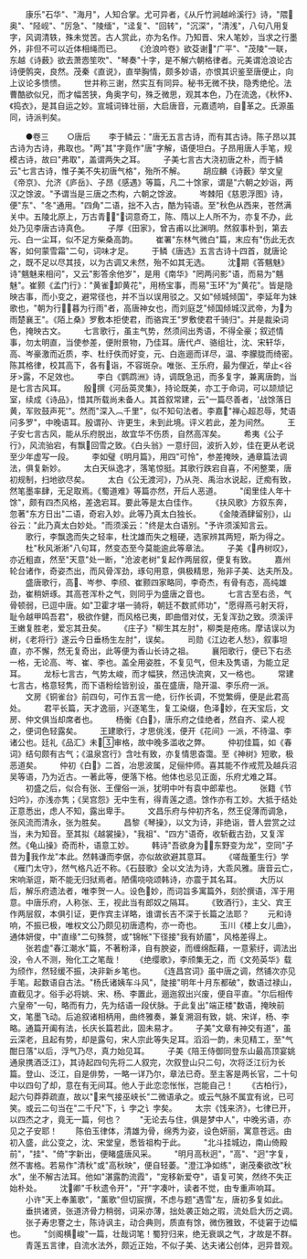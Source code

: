 <!-- { "loadSidebar": true } -->
　　康乐"石华"、"海月"，人知合掌。尤可异者，《从斤竹涧越岭溪行》诗，"隈奥"、"陉岘"、"厉急"、"陵缅"，"迳复"、"回转"，"沉深"，"清浅"，八句八用复字，风调清轶，殊未觉苦。古人赏此，亦为名作。乃知晋、宋人笔妙，当求之行墨外，非但不可以近体相绳而已。
　　《沧浪吟卷》欲芟谢"广平"、"茂陵"一联，东越《诗薮》欲去萧悫笙吹"、"琴奏"十字，是不解六朝格律者。元美谓沧浪论古诗便鹘突，良然。茂秦《直说》，直举胸情，颇多妙语，亦恨其识鉴至唐便止，向上议论多愦愦。
　　世并称三谢，然实互有同异。秘书无微不抉，隐秀绝伦。法曹酷欲似兄，而才幅苦狭，角奥字句，殊乏微思，观其本色，乃在流逸，《秋怀》、《捣衣》，是其自运之妙。宣城词锋壮丽，大启唐音，元嘉遗响，自革之。氏源虽同，诗派判矣。

　　●卷三
　　○唐后
　　李于鳞云："唐无五言古诗，而有其古诗。陈子昂以其古诗为古诗，弗取也。"两"其"字竟作"唐"字解，语便坦白。子昂用唐人手笔，规模古诗，故曰"弗取"，盖谓两失之耳。
　　子美七言古大浇初唐之朴，而于鳞云"七言古诗，惟子美不失初唐气格"，殆所不解。
　　胡应麟《诗薮》举文皇《帝京》、允济《庐岳》、子昂《感遇》等篇，凡二十馀家，谓是"六朝之妙诣，两汉之馀波。"予谓当是三唐之杰构，六朝之馀波。
　　岑棘阳《慈恩浮图》诗，便"东"、"冬"通用。"四角"二语，拙不入古，酷为钝语。至"秋色从西来，苍然满关中。五陵北原上，万古青"，词意奇工，陈、隋以上人所不为，亦复不办，此处乃见李唐古诗真色。
　　子厚《田家》，曾吉甫以比渊明。然叙事朴到，第去元、白一尘耳，似不足方柴桑高韵。
　　崔署"东林气微白"篇，末应有"伤此无衣客，如何蒙雪霜"二句，词味才足。
　　于鳞《唐选》五言古诗十四首，就唐论之，既不足以尽其技，以为古调又未然，殆不如其无选。
　　沈期《答魑魅》诗"魑魅来相问"，又云"影答余他岁"，是用《南华》"罔两问影"语，而易为"魑魅"。崔颢《孟门行》："黄雀卸黄花"，用杨宝事，而易"玉环"为"黄花"。皆是隐映古事，而小变之，避常径也，并不当以误用驳之。又如"倾城倾国"，李延年为妹歌也，"朝为行，暮为行雨"者，高唐神女也，而刘庭芝"倾国倾城汉武帝，为为雨楚襄王"。《陌上桑》罗敷本拒使君，而骆宾王"罗敷使君千骑归"。并是裁染词色，掩映古文。
　　七言歌行，虽主气势，然须间出秀语，不得全豪；叙述情事，勿太明直，当使参差，便附景物，乃佳耳。唐代卢、骆组壮，沈、宋轩华，高、岑豪激而近质，李、杜纡佚而好变，元、白迤逦而详尽，温、李朦胧而绮密。陈其格律，校其高下，各有诣，不容斑杂。唯张、王乐府，最为俚近，举止<谷牙>露，不足效也。
　　李白《鹦鹉洲》诗，调既急迅，而多复字，兼离唐韵，当是七言古风耳。
　　殷撰《河岳英灵集》，持论既美，亦工于命词，可以颉颃记室，续成《诗品》，惜其所载尚未备人。其首叙常建，云"一篇尽善者，'战馀落日黄，军败鼓声死'"。然而"深入︹千里"，似不知句法者。李嘉"禅心超忍辱，梵语问多罗"，中晚语耳。殷谓孙、许更生，未到此境。评义若此，差为间然。
　　王子安七言古风，能从乐府脱出，故宜华不伤质，自然高浑矣。
　　希夷《公子行》，风流骀宕，有飘回雪之致。《白头翁》一意纡回，波折入妙，佳在更从老说至少年虚写一段。
　　李如璧《明月篇》，用四"可怜"，参差掩映，通章篇法调法，俱复新妙。
　　太白天纵逸才，落笔惊挺。其歌行跌宕自喜，不闲整栗，唐初规制，扫地欲尽矣。
　　太白《公无渡河》，乃从尧、禹治水说起，迂痴有致，然笔墨率肆，无足取焉。《蜀道难》等篇亦然，开后人恶道。
　　"闺里佳人年十馀"，颇有四杰风格，差逸宕耳。要此等是太白佳作。
　　《扶风歌》方叙东奔，忽著"东方日出"二语，奇宕入妙。此等乃真太白独长。
　　《金陵酒肆留别》，山谷云："此乃真太白妙处。"而须溪云："终是太白语别。"予许须溪知言云。
　　歌行，李飘逸而失之轻率，杜沈雄而失之粗硬，选家辨其两短，斯为得之。
　　杜"秋风淅淅"八句耳，然变态至今莫能逾此等章法。
　　子美《冉树叹》，亦近粗直，然至"天意"处一断，"沧波老树"复起作两层叙，便复有致。
　　嘉州轮台诸作，奇姿杰出，而风骨浑劲，琢句用意，俱极精思，殆非子美、达夫所及。
　　盛唐歌行，高、岑参、李颀、崔颢四家略同，李奇杰，有骨有态，高纯雄劲，崔稍妍琢。其高苍浑朴之气，则同乎为盛唐之音也。
　　七言古至右丞，气骨顿弱，已逗中唐。如"卫霍才堪一骑将，朝廷不数贰师功"，"愿得燕弓射天将，耻令越甲鸣吾君"，极欲作健，而风格已夷，即曲借对仗，无复浑劲之致。须溪评王嫩复胜老，爱忘其丑矣。
　　《庄子》"柳生其左肘"，柳类是疮疡。摩诘误以为树，《老将行》遂云今日垂杨生左肘"，误矣。
　　司勋《江边老人愁》，叙事坦直，亦不懈，然无复奇出，此等便为香山长诗之祖。
　　襄阳歌行，便已下右丞一格，无论高、岑、崔、李也。盖全用姿胜，不复见气，但未及隽语，为能立足耳。
　　龙标七言古，气势太峻，而才幅狭，然迅快流爽，又一格也。
　　常建七言古，格意轻隽，而下语粉绘皆别设，虽在盛唐，隐开温、李乐府一派。
　　文房《铜雀台》前四句，可作五言一绝，衍作长调，不觉繁缛，便是此君高处。
　　君平长篇，天才逸丽，兴逐笔生，复工染缀，色泽妙，在天宝后，文房、仲文俱当却席者也。
　　杨衡《白》，唐乐府之佳绝者，然自齐、梁人视之，便词色轻露矣。
　　王建歌行，才思佻浅，便开《花间》一派，不待温、李诸公也。廷礼《品汇》未审格，故中晚多滥收之弊。
　　仲初佳篇，如《春词》结句颇有古气；《温泉宫行》含吐有致，亦复情思杳霭。至《神树》短歌，极恶道矣。
　　仲初《白》二首，冶思波属，足俪仲师。喜其能不作戒荒及越兵沼吴等语，乃为近古。一著此等，便落下格。他体也忌见正面，乐府尤难之耳。
　　初盛之后，似合有张、王俚俗一派，犹明中叶有袁中郎辈也。
　　张籍《节妇吟》，亦浅亦隽；《吴宫怨》无中生有，得青莲之遗。馀作亦有工妙。大抵于结处正意悉出，虑人不知，露出卑手。
　　文昌乐府与仲初齐名，然王促薄而调急，张风流而清永，张为胜矣。
　　昌黎《琴操》，以文为诗，非绝诣，昔人尝赏之过当，未为知音。至其拟《越裳操》，"我祖"、"四方"语奇，收斩截古劲，又复浑然。《龟山操》奇而朴，语意工妙。
　　韩诗"吾欲身为，东野变为龙"，空同"子昔为我作龙"本此。然韩谦而李倨，亦似故欲避其意耳。
　　《嗟哉董生行》学《雁门太守》，然气格凡近不称。《石鼓歌》全以文法为诗，大乖风雅。唐音云亡，宋响渐逗，斯不能无归狱焉者。陋儒哓哓颂韩诗，亦震于其名耳。
　　大历以后，解乐府遗法者，唯李贺一人。设色妙，而词旨多寓篇外，刻於撰语，浑于用意。中唐乐府，人称张、王，视此当有郎奴之隔耳。
　　《致酒行》，主父、宾王作两层叙，本俱引证，更作宾主详略，谁谓长吉不深于长篇之法耶？
　　元和诗响，不振已极，唯权文公乃颇见初唐遗构，亦一奇也。
　　玉川《楼上女儿曲》，通体妍俊，中"直缘"二句殊赘，或"锦帐"下径接"我有娇靥"，风格差得上。
　　张若虚"春江潮水"篇，不著粉泽，自有腴姿，而缠绵酝藉，一意萦纡，调法出没，令人不测，殆化工之笔哉！
　　《绝缨歌》，李颀集无之，而《文苑英华》载为颀作，然轻缓不振，决非新乡笔也。
　　《连昌宫词》虽中唐之调，然铺次亦见手笔。起数语自古法。"杨氏诸姨车斗风"，陡接"明年十月东都破"，数语过禄山，直截见才。俗手必将姚、宋、杨、李置此，逦迤叙出兴废，便自平直。"尔后相传六皇帝"一句，略而有力，先为结语一段伏脉。于此复出"端正楼"数语，掩映前文，笔墨飞动。后追叙诸相柄用，曲终雅奏，兼复溯洄有致，姚、宋详，杨、李略。通篇开阖有法，长庆长篇若此，固未易才。
　　子美"文章有神交有道"，虽云深老，且起有势，却是露句，宋人宗此等失足耳。滔滔一韵，未见精工，至"气酣日落"以后，浮气乃尽，真力始见耳。
　　子美《陪王侍御同登东山最高顶宴姚通泉携酒泛江》，其诗起四句先将二人叙完，次叙登山只二句，次将泛江衍为长篇。登山、泛江，自是俳势，一略一详乃尔，章法已奇。至主客是两长官，二十句中以四句了却，意在有无间耳。他人于此恋恋怅怅，岂能自己！
　　《古柏行》，起六句莽莽疏直，故以"来气接巫峡长"二微语承之。或云气脉不属宜有讹，已可笑。或云二句当在"二千尺"下，讠孛之讠孛矣。
　　太宗《饯来济》，七律已开，以四杰之才，竟无一篇，何也？
　　"无论去与住，俱是梦中人"，中晚劣语，亦见之子安耶！
　　陈伯玉律体，清雄为骨，绵秀为姿，设色妍丽，寓意苍远。由初入盛，此公变之，沈、宋堂皇，悉皆祖构于此。
　　"北斗挂城边，南山倚殿前"，"挂"、"倚"字新出，便睹盛唐风采。
　　"明月高秋迥"，"高"、"迥"字复，然不害格。若易作"清秋"或"高秋映"，便自轻萎。"澄江净如练"，谢茂秦欲改"秋水"，坐不解古法耳。他如"湛露酌流霞"，"宠移新爱夺"，语复可笑，然终不失正始朴处。
　　沈卿"千秋遗令开"，"开"字凑叶，读者不觉，由专重声响耳。
　　小许"天上奉薰歌"，"薰歌"但切宸撰，不虑与题"遇雪"左，唐初多复如此。
　　垂拱诸贤，张道济骨力稍弱，词采亦薄，拙处袭正始之瑕，流处启大历之调。
　　张子寿忠謇之士，陈诗讽主，动合典则，质直有馀，微伤雅致，不徒窘于边幅也。
　　"剑阁横峻"一篇，壮哉词笔！蜀狩归来，绝无衰飒之气，才故是不群。
　　青莲五言律，自流水法外，颇近正始，不似子美、达夫诸公创体，迥异昔观。
